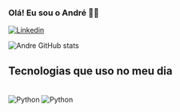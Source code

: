 
### Olá! Eu sou o André ✌🏻

[![Linkedin](https://img.shields.io/badge/LinkedIn-0077B5?style=for-the-badge&logo=linkedin&logoColor=white)](www.linkedin.com/in/andrecoronell)

![Andre GitHub stats](https://github-readme-stats.vercel.app/api?username=aclfilho&show_icons=true&theme=dracula)

## Tecnologias que uso no meu dia


<div style="display: inline_block"><br/>
    <img align='center' alt="Python" src="https://img.shields.io/badge/Python-3776AB?style=for-the-badge&logo=python&logoColor=white">
    <img align='center' alt="Python" src="https://img.shields.io/badge/MySQL-005C84?style=for-the-badge&logo=mysql&logoColor=white">
</div>

